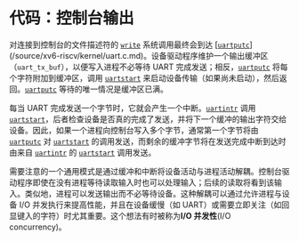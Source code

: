 # 代码：控制台输出

对连接到控制台的文件描述符的 [`write`](/source/xv6-riscv/user/user.h.md) 系统调用最终会到达 [[`uartputc`](/source/xv6-riscv/kernel/defs.h.md)](/source/xv6-riscv/kernel/uart.c.md)。设备驱动程序维护一个输出缓冲区（`uart_tx_buf`），以便写入进程不必等待 UART 完成发送；相反，[`uartputc`](/source/xv6-riscv/kernel/defs.h.md) 将每个字符附加到缓冲区，调用 [`uartstart`](/source/xv6-riscv/kernel/uart.c.md) 来启动设备传输（如果尚未启动），然后返回。[`uartputc`](/source/xv6-riscv/kernel/defs.h.md) 等待的唯一情况是缓冲区已满。

每当 UART 完成发送一个字节时，它就会产生一个中断。[`uartintr`](/source/xv6-riscv/kernel/defs.h.md) 调用 [`uartstart`](/source/xv6-riscv/kernel/uart.c.md)，后者检查设备是否真的完成了发送，并将下一个缓冲的输出字符交给设备。因此，如果一个进程向控制台写入多个字节，通常第一个字节将由 [`uartputc`](/source/xv6-riscv/kernel/defs.h.md) 对 [`uartstart`](/source/xv6-riscv/kernel/uart.c.md) 的调用发送，而剩余的缓冲字节将在发送完成中断到达时由来自 [`uartintr`](/source/xv6-riscv/kernel/defs.h.md) 的 [`uartstart`](/source/xv6-riscv/kernel/uart.c.md) 调用发送。

需要注意的一个通用模式是通过缓冲和中断将设备活动与进程活动解耦。控制台驱动程序即使在没有进程等待读取输入时也可以处理输入；后续的读取将看到该输入。类似地，进程可以发送输出而不必等待设备。这种解耦可以通过允许进程与设备 I/O 并发执行来提高性能，并且在设备缓慢（如 UART）或需要立即关注（如回显键入的字符）时尤其重要。这个想法有时被称为**I/O 并发性**(I/O concurrency)。